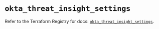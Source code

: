 # `okta_threat_insight_settings`

Refer to the Terraform Registry for docs: [`okta_threat_insight_settings`](https://registry.terraform.io/providers/okta/okta/4.11.1/docs/resources/threat_insight_settings).
